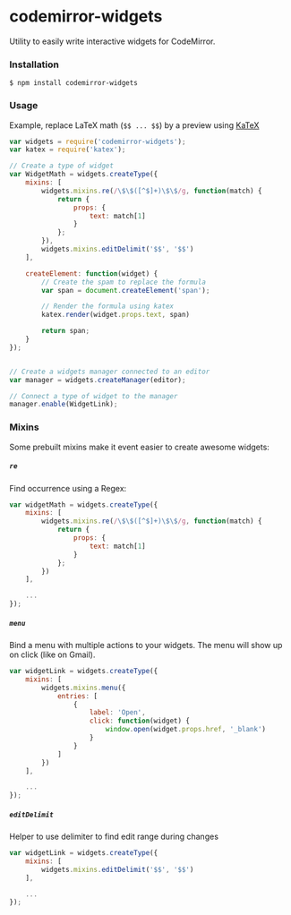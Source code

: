 # codemirror-widgets

Utility to easily write interactive widgets for CodeMirror.

### Installation

```
$ npm install codemirror-widgets
```

### Usage

Example, replace LaTeX math (`$$ ... $$`) by a preview using [KaTeX](https://github.com/Khan/KaTeX)

```js
var widgets = require('codemirror-widgets');
var katex = require('katex');

// Create a type of widget
var WidgetMath = widgets.createType({
    mixins: [
        widgets.mixins.re(/\$\$([^$]+)\$\$/g, function(match) {
            return {
                props: {
                    text: match[1]
                }
            };
        }),
        widgets.mixins.editDelimit('$$', '$$')
    ],

    createElement: function(widget) {
        // Create the spam to replace the formula
        var span = document.createElement('span');

        // Render the formula using katex
        katex.render(widget.props.text, span)

        return span;
    }
});


// Create a widgets manager connected to an editor
var manager = widgets.createManager(editor);

// Connect a type of widget to the manager
manager.enable(WidgetLink);
```

### Mixins

Some prebuilt mixins make it event easier to create awesome widgets:

##### `re`

Find occurrence using a Regex:

```js
var widgetMath = widgets.createType({
    mixins: [
        widgets.mixins.re(/\$\$([^$]+)\$\$/g, function(match) {
            return {
                props: {
                    text: match[1]
                }
            };
        })
    ],

    ...
});
```

##### `menu`

Bind a menu with multiple actions to your widgets. The menu will show up on click (like on Gmail).

```js
var widgetLink = widgets.createType({
    mixins: [
        widgets.mixins.menu({
            entries: [
                {
                    label: 'Open',
                    click: function(widget) {
                        window.open(widget.props.href, '_blank')
                    }
                }
            ]
        })
    ],

    ...
});
```


##### `editDelimit`

Helper to use delimiter to find edit range during changes

```js
var widgetLink = widgets.createType({
    mixins: [
        widgets.mixins.editDelimit('$$', '$$')
    ],

    ...
});
```
